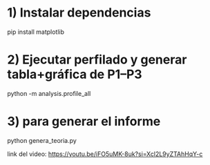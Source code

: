 # 1) Instalar dependencias
pip install matplotlib

# 2) Ejecutar perfilado y generar tabla+gráfica de P1–P3
python -m analysis.profile_all

# 3) para generar el informe 
python genera_teoria.py

link del video:
https://youtu.be/iFO5uMK-8uk?si=Xcl2L9yZTAhHqY-c
